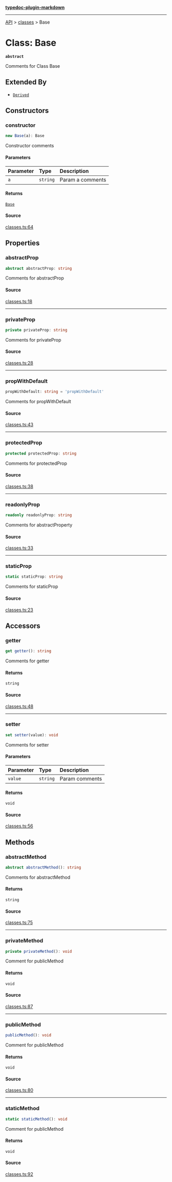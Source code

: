 [**typedoc-plugin-markdown**](../../README.md)

***

[API](../../API.md) > [classes](../README.md) > Base

# Class: Base

**`abstract`**

Comments for Class Base

## Extended By

- [`Derived`](class.Derived.md)

## Constructors

### constructor

```ts
new Base(a): Base
```

Constructor comments

#### Parameters

| Parameter | Type | Description |
| :------ | :------ | :------ |
| `a` | `string` | Param a comments |

#### Returns

[`Base`](class.Base.md)

#### Source

[classes.ts:64](https://github.com/tgreyuk/typedoc-plugin-markdown/blob/c50784c/packages/typedoc-plugin-markdown/test/stubs/default/classes.ts#L64)

## Properties

### abstractProp

```ts
abstract abstractProp: string
```

Comments for abstractProp

#### Source

[classes.ts:18](https://github.com/tgreyuk/typedoc-plugin-markdown/blob/c50784c/packages/typedoc-plugin-markdown/test/stubs/default/classes.ts#L18)

***

### privateProp

```ts
private privateProp: string
```

Comments for privateProp

#### Source

[classes.ts:28](https://github.com/tgreyuk/typedoc-plugin-markdown/blob/c50784c/packages/typedoc-plugin-markdown/test/stubs/default/classes.ts#L28)

***

### propWithDefault

```ts
propWithDefault: string = 'propWithDefault'
```

Comments for propWithDefault

#### Source

[classes.ts:43](https://github.com/tgreyuk/typedoc-plugin-markdown/blob/c50784c/packages/typedoc-plugin-markdown/test/stubs/default/classes.ts#L43)

***

### protectedProp

```ts
protected protectedProp: string
```

Comments for protectedProp

#### Source

[classes.ts:38](https://github.com/tgreyuk/typedoc-plugin-markdown/blob/c50784c/packages/typedoc-plugin-markdown/test/stubs/default/classes.ts#L38)

***

### readonlyProp

```ts
readonly readonlyProp: string
```

Comments for abstractProperty

#### Source

[classes.ts:33](https://github.com/tgreyuk/typedoc-plugin-markdown/blob/c50784c/packages/typedoc-plugin-markdown/test/stubs/default/classes.ts#L33)

***

### staticProp

```ts
static staticProp: string
```

Comments for staticProp

#### Source

[classes.ts:23](https://github.com/tgreyuk/typedoc-plugin-markdown/blob/c50784c/packages/typedoc-plugin-markdown/test/stubs/default/classes.ts#L23)

## Accessors

### getter

```ts
get getter(): string
```

Comments for getter

#### Returns

`string`

#### Source

[classes.ts:48](https://github.com/tgreyuk/typedoc-plugin-markdown/blob/c50784c/packages/typedoc-plugin-markdown/test/stubs/default/classes.ts#L48)

***

### setter

```ts
set setter(value): void
```

Comments for setter

#### Parameters

| Parameter | Type | Description |
| :------ | :------ | :------ |
| `value` | `string` | Param comments |

#### Returns

`void`

#### Source

[classes.ts:56](https://github.com/tgreyuk/typedoc-plugin-markdown/blob/c50784c/packages/typedoc-plugin-markdown/test/stubs/default/classes.ts#L56)

## Methods

### abstractMethod

```ts
abstract abstractMethod(): string
```

Comments for abstractMethod

#### Returns

`string`

#### Source

[classes.ts:75](https://github.com/tgreyuk/typedoc-plugin-markdown/blob/c50784c/packages/typedoc-plugin-markdown/test/stubs/default/classes.ts#L75)

***

### privateMethod

```ts
private privateMethod(): void
```

Comment for publicMethod

#### Returns

`void`

#### Source

[classes.ts:87](https://github.com/tgreyuk/typedoc-plugin-markdown/blob/c50784c/packages/typedoc-plugin-markdown/test/stubs/default/classes.ts#L87)

***

### publicMethod

```ts
publicMethod(): void
```

Comment for publicMethod

#### Returns

`void`

#### Source

[classes.ts:80](https://github.com/tgreyuk/typedoc-plugin-markdown/blob/c50784c/packages/typedoc-plugin-markdown/test/stubs/default/classes.ts#L80)

***

### staticMethod

```ts
static staticMethod(): void
```

Comment for publicMethod

#### Returns

`void`

#### Source

[classes.ts:92](https://github.com/tgreyuk/typedoc-plugin-markdown/blob/c50784c/packages/typedoc-plugin-markdown/test/stubs/default/classes.ts#L92)
